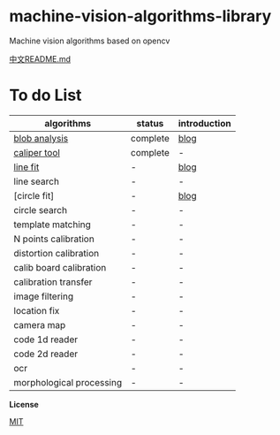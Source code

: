 # machine-vision-algorithms-library
Machine vision algorithms based on opencv

[中文README.md](https://github.com/mangosroom/machine-vision-algorithms-library/blob/master/doc/ChineseReadme.md)

# To do List

| algorithms | status | introduction |
| --- | --- | ---- |
| [blob analysis](https://github.com/mangosroom/machine-vision-algorithms-library/tree/master/src/blobdetect) | complete | [blog](https://mangoroom.cn/opencv/better-blob-detection-based-on-simepleblobdetector.html) |
| [caliper tool](https://github.com/mangosroom/machine-vision-algorithms-library/tree/master/src/caliper) | complete | - |
| [line fit](https://github.com/mangosroom/machine-vision-algorithms-library/tree/master/src/linefit) | - | [blog](https://mangoroom.cn/opencv/mean-absolute-error-line-fit.html) |
| line search | - | - |
| [circle fit] | - | [blog](https://mangoroom.cn/opencv/mean-absolute-error-circle-fit.html) |
| circle search | - | - |
| template matching | - | - |
| N points calibration | - | - |
| distortion calibration | - | - |
| calib board calibration | - | - |
| calibration transfer | - | - |
| image filtering | - | - |
| location fix | - | - |
| camera map | - | - |
| code 1d reader | - | - |
| code 2d reader | - | - |
| ocr | - | - |
| morphological processing | - | - |


**License**

[MIT](https://github.com/mangosroom/machine-vision-algorithms-library/blob/master/LICENSE)
